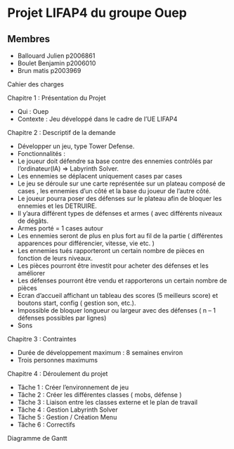 # Projet LIFAP4 du groupe Ouep
## Membres
 - Ballouard Julien p2006861
 - Boulet Benjamin p2006010
 - Brun matis p2003969


Cahier des charges 

Chapitre 1 : Présentation du Projet
-	Qui : Ouep
-	Contexte : Jeu développé dans le cadre de l’UE LIFAP4

Chapitre 2 : Descriptif de la demande 
-	Développer un jeu, type Tower Defense. 
-	Fonctionnalités :
- Le joueur doit défendre sa base contre des ennemies contrôlés par l’ordinateur(IA) => Labyrinth Solver.
- Les ennemies se déplacent uniquement cases par cases 
- Le jeu se déroule sur une carte représentée sur un plateau composé de cases , les ennemies d’un côté et la base du joueur de l’autre côté.
- Le joueur pourra poser des défenses sur le plateau afin de bloquer les ennemies et les DETRUIRE.
- Il y’aura différent types de défenses et armes ( avec différents niveaux de dégâts.
- Armes porté = 1 cases autour 
- Les ennemies seront de plus en plus fort au fil de la partie ( différentes apparences pour différencier, vitesse, vie etc. ) 
- Les ennemies tués rapporteront un certain nombre de pièces en fonction de leurs niveaux.
- Les pièces pourront être investit pour acheter des défenses et les améliorer 
- Les défenses pourront être vendu et rapporterons un certain nombre de pièces 
- Ecran d’accueil affichant un tableau des scores (5 meilleurs score) et boutons start, config ( gestion son, etc.).
- Impossible de bloquer longueur ou largeur avec des défenses ( n – 1 défenses possibles par lignes)
-  Sons 

Chapitre 3 : Contraintes
-	Durée de développement maximum : 8 semaines environ
-	Trois personnes maximums

Chapitre 4 : Déroulement du projet 
-	Tâche 1 : Créer l’environnement de jeu 
-	Tâche 2 : Créer les différentes classes ( mobs, défense ) 
-	Tâche 3 : Liaison entre les classes externe et le plan de travail
-	Tâche 4 : Gestion Labyrinth  Solver
-	Tâche 5 : Gestion / Création Menu
-	Tâche 6 : Correctifs 

Diagramme de Gantt




